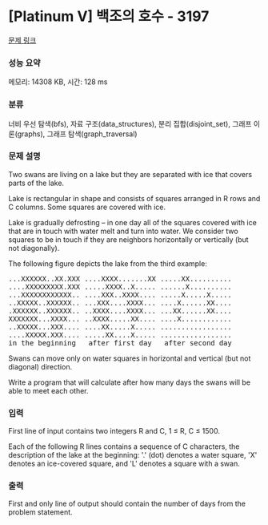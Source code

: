 # [Platinum V] 백조의 호수 - 3197 

[문제 링크](https://www.acmicpc.net/problem/3197) 

### 성능 요약

메모리: 14308 KB, 시간: 128 ms

### 분류

너비 우선 탐색(bfs), 자료 구조(data_structures), 분리 집합(disjoint_set), 그래프 이론(graphs), 그래프 탐색(graph_traversal)

### 문제 설명

<p>Two swans are living on a lake but they are separated with ice that covers parts of the lake. </p>

<p>Lake is rectangular in shape and consists of squares arranged in R rows and C columns. Some squares are covered with ice. </p>

<p>Lake is gradually defrosting – in one day all of the squares covered with ice that are in touch with water melt and turn into water. We consider two squares to be in touch if they are neighbors horizontally or vertically (but not diagonally). </p>

<p>The following figure depicts the lake from the third example: </p>

<pre>...XXXXXX..XX.XXX ....XXXX.......XX .....XX.......... 
....XXXXXXXXX.XXX .....XXXX..X..... ......X.......... 
...XXXXXXXXXXXX.. ....XXX..XXXX.... .....X.....X..... 
..XXXXX..XXXXXX.. ...XXX....XXXX... ....X......XX.... 
.XXXXXX..XXXXXX.. ..XXXX....XXXX... ...XX......XX.... 
XXXXXXX...XXXX... ..XXXX.....XX.... ....X............ 
..XXXXX...XXX.... ....XX.....X..... ................. 
....XXXXX.XXX.... .....XX....X..... ................. 
in the beginning   after first day   after second day 
</pre>

<p>Swans can move only on water squares in horizontal and vertical (but not diagonal) direction. </p>

<p>Write a program that will calculate after how many days the swans will be able to meet each other. </p>

### 입력 

 <p>First line of input contains two integers R and C, 1 ≤ R, C ≤ 1500. </p>

<p>Each of the following R lines contains a sequence of C characters, the description of the lake at the beginning: '.' (dot) denotes a water square, 'X' denotes an ice-covered square, and 'L' denotes a square with a swan.</p>

### 출력 

 <p>First and only line of output should contain the number of days from the problem statement. </p>

